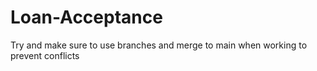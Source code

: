 # Loan-Acceptance

Try and make sure to use branches and merge to main when working to prevent conflicts
